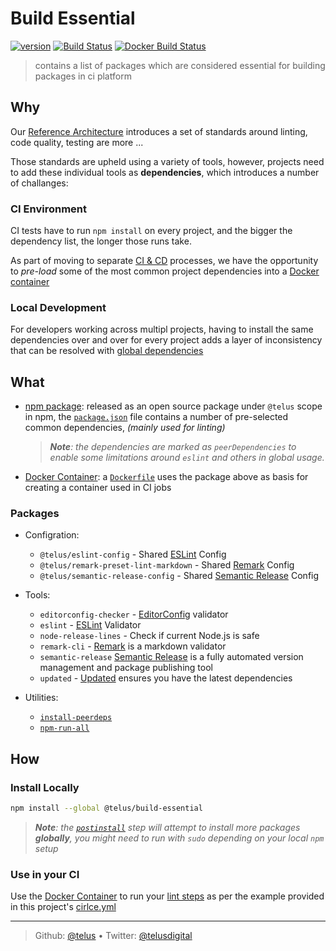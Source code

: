 # Build Essential

[![version][npm-image]][npm-url] [![Build Status][circle-image]][circle-url] [![Docker Build Status][docker-image]][docker-url] 

> contains a list of packages which are considered essential for building packages in ci platform

## Why

Our [Reference Architecture] introduces a set of standards around linting, code quality, testing are more ...

Those standards are upheld using a variety of tools, however, projects need to add these individual tools as **dependencies**, which introduces a number of challanges:


### CI Environment

CI tests have to run `npm install` on every project, and the bigger the dependency list, the longer those runs take.

As part of moving to separate [CI & CD] processes, we have the opportunity to _pre-load_ some of the most common project dependencies into a [Docker container]

### Local Development

For developers working across multipl projects, having to install the same dependencies over and over for every project adds a layer of inconsistency that can be resolved with [global dependencies]

## What

- [npm package]: released as an open source package under `@telus` scope in npm, the [`package.json`][1] file contains a number of pre-selected common dependencies, _(mainly used for linting)_
  > _**Note**: the dependencies are marked as `peerDependencies` to enable some limitations around `eslint` and others in global usage._

- [Docker Container]: a [`Dockerfile`][2] uses the package above as basis for creating a container used in CI jobs


### Packages
  - Configration:
    - `@telus/eslint-config` - Shared [ESLint] Config
    - `@telus/remark-preset-lint-markdown` - Shared [Remark] Config
    - `@telus/semantic-release-config` - Shared [Semantic Release] Config
  - Tools:
    - `editorconfig-checker` - [EditorConfig] validator 
    - `eslint` - [ESLint] Validator
    - `node-release-lines` - Check if current Node.js is safe
    - `remark-cli` - [Remark] is a markdown validator
    - `semantic-release` [Semantic Release] is a fully automated version management and package publishing tool
    - `updated` - [Updated] ensures you have the latest dependencies 

  - Utilities:
    - [`install-peerdeps`](https://www.npmjs.com/package/install-peerdeps)
    - [`npm-run-all`](https://www.npmjs.com/package/npm-run-all)
## How

### Install Locally

```bash
npm install --global @telus/build-essential
```

> _**Note**: the [`postinstall`][6] step will attempt to install more packages **globally**, you might need to run with `sudo` depending on your local `npm` setup_


### Use in your CI

Use the [Docker Container][3] to run your [lint steps][5] as per the example provided in this project's [cirlce.yml][4]

---
> Github: [@telus](https://github.com/telus) &bull; 
> Twitter: [@telusdigital](https://twitter.com/telusdigital)

[circle-url]: https://circleci.com/gh/telus/build-essential
[circle-image]: https://img.shields.io/circleci/project/github/telus/build-essential/master.svg?style=for-the-badge&logo=circleci

[npm-url]: https://www.npmjs.com/package/@telus/build-essential
[npm-image]: https://img.shields.io/npm/v/@telus/build-essential.svg?style=for-the-badge&logo=npm

[docker-url]: https://hub.docker.com/r/telus/build-essential/
[docker-image]: https://img.shields.io/docker/build/telus/build-essential.svg?label=docker&style=for-the-badge&logo=docker

[CI & CD]: https://github.com/telus/reference-architecture/blob/master/process/ci-cd.md
[Docker Container]: https://hub.docker.com/r/telus/build-essential/
[EditorConfig]: https://editorconfig.org/
[ESLint]: https://eslint.org/
[global dependencies]: (https://docs.npmjs.com/getting-started/installing-npm-packages-globally)
[npm package]: https://www.npmjs.com/@telus/build-essential
[Reference Architecture]: https://github.com/telus/reference-architecture
[Remark]: https://remark.js.org/
[Semantic Release]: https://semantic-release.gitbook.io
[Updated]: https://www.npmjs.com/package/updated

[1]: https://github.com/telus/build-essential/blob/master/package.json#L31-L42
[2]: Dockerfile
[3]: https://github.com/telus/build-essential/blob/master/circle.yml#L7-L8
[4]: https://github.com/telus/build-essential/blob/master/circle.yml#L32-L36
[5]: https://github.com/telus/build-essential/blob/master/package.json#L24-L29
[6]: https://github.com/telus/build-essential/blob/master/package.json#L23
